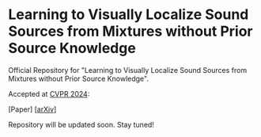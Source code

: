 # Learning to Visually Localize Sound Sources from Mixtures without Prior Source Knowledge
Official Repository for "Learning to Visually Localize Sound Sources from Mixtures without Prior Source Knowledge". <br/>

Accepted at [CVPR 2024](https://cvpr.thecvf.com/Conferences/2024): <br/>

[Paper] [[arXiv](https://arxiv.org/abs/2403.17420)]

Repository will be updated soon. Stay tuned! <br/>